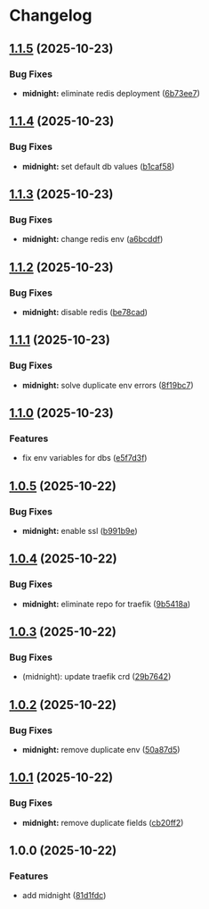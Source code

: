 # Changelog

## [1.1.5](https://github.com/hackclub/helm/compare/midnight-core-v1.1.4...midnight-core-v1.1.5) (2025-10-23)


### Bug Fixes

* **midnight:** eliminate redis deployment ([6b73ee7](https://github.com/hackclub/helm/commit/6b73ee72d4be5a688dc1520686b4d5f58b1bcfc1))

## [1.1.4](https://github.com/hackclub/helm/compare/midnight-core-v1.1.3...midnight-core-v1.1.4) (2025-10-23)


### Bug Fixes

* **midnight:** set default db values ([b1caf58](https://github.com/hackclub/helm/commit/b1caf58b52216e43f429288bdc5e5d725da6b5c1))

## [1.1.3](https://github.com/hackclub/helm/compare/midnight-core-v1.1.2...midnight-core-v1.1.3) (2025-10-23)


### Bug Fixes

* **midnight:** change redis env ([a6bcddf](https://github.com/hackclub/helm/commit/a6bcddf698e8289ad1694c2ee44006d3b233a70e))

## [1.1.2](https://github.com/hackclub/helm/compare/midnight-core-v1.1.1...midnight-core-v1.1.2) (2025-10-23)


### Bug Fixes

* **midnight:** disable redis ([be78cad](https://github.com/hackclub/helm/commit/be78cad784b94af3cbbfad82bd18c9bf7998d845))

## [1.1.1](https://github.com/hackclub/helm/compare/midnight-core-v1.1.0...midnight-core-v1.1.1) (2025-10-23)


### Bug Fixes

* **midnight:** solve duplicate env errors ([8f19bc7](https://github.com/hackclub/helm/commit/8f19bc795738f9acff340f9cba55981e7a5ec8a8))

## [1.1.0](https://github.com/hackclub/helm/compare/midnight-core-v1.0.5...midnight-core-v1.1.0) (2025-10-23)


### Features

* fix env variables for dbs ([e5f7d3f](https://github.com/hackclub/helm/commit/e5f7d3f8d714b73351a51c511d1af0f4db5e3004))

## [1.0.5](https://github.com/hackclub/helm/compare/midnight-core-v1.0.4...midnight-core-v1.0.5) (2025-10-22)


### Bug Fixes

* **midnight:** enable ssl ([b991b9e](https://github.com/hackclub/helm/commit/b991b9ef18a2387c4be240eddba3836465468dd3))

## [1.0.4](https://github.com/hackclub/helm/compare/midnight-core-v1.0.3...midnight-core-v1.0.4) (2025-10-22)


### Bug Fixes

* **midnight:** eliminate repo for traefik ([9b5418a](https://github.com/hackclub/helm/commit/9b5418a959c9e2b2e0f832eac90368b4b6fbad2b))

## [1.0.3](https://github.com/hackclub/helm/compare/midnight-core-v1.0.2...midnight-core-v1.0.3) (2025-10-22)


### Bug Fixes

* (midnight): update traefik crd ([29b7642](https://github.com/hackclub/helm/commit/29b7642bc8729b32924edc1a8bb04f06be92da26))

## [1.0.2](https://github.com/hackclub/helm/compare/midnight-core-v1.0.1...midnight-core-v1.0.2) (2025-10-22)


### Bug Fixes

* **midnight:** remove duplicate env ([50a87d5](https://github.com/hackclub/helm/commit/50a87d53f555809ccb45b1445a16ebfb052a06a5))

## [1.0.1](https://github.com/hackclub/helm/compare/midnight-core-v1.0.0...midnight-core-v1.0.1) (2025-10-22)


### Bug Fixes

* **midnight:** remove duplicate fields ([cb20ff2](https://github.com/hackclub/helm/commit/cb20ff229c882f3ad17e1af2465e0f1f288f7cf8))

## 1.0.0 (2025-10-22)


### Features

* add midnight ([81d1fdc](https://github.com/hackclub/helm/commit/81d1fdc149220ba9b4a80780de629b602f438e09))
